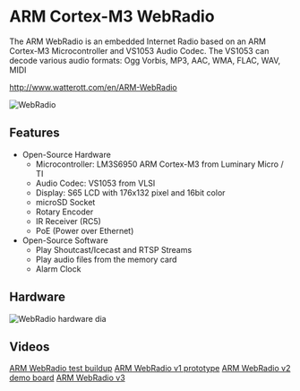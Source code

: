 # ARM Cortex-M3 WebRadio
The ARM WebRadio is an embedded Internet Radio based on an ARM Cortex-M3 Microcontroller and VS1053 Audio Codec. The VS1053 can decode various audio formats: Ogg Vorbis, MP3, AAC, WMA, FLAC, WAV, MIDI

<http://www.watterott.com/en/ARM-WebRadio>

![WebRadio](https://github.com/watterott/WebRadio/raw/master/img/webradio.jpg)


## Features
 * Open-Source Hardware
    * Microcontroller: LM3S6950 ARM Cortex-M3 from Luminary Micro / TI
    * Audio Codec: VS1053 from VLSI
    * Display: S65 LCD with 176x132 pixel and 16bit color
    * microSD Socket
    * Rotary Encoder
    * IR Receiver (RC5)
    * PoE (Power over Ethernet)
 * Open-Source Software
    * Play Shoutcast/Icecast and RTSP Streams
    * Play audio files from the memory card
    * Alarm Clock


## Hardware
![WebRadio hardware dia](https://github.com/watterott/WebRadio/raw/master/img/hw_dia.png)


## Videos
[ARM WebRadio test buildup](http://www.youtube.com/watch?v=d3AU1xSci-s)
[ARM WebRadio v1 prototype](http://www.youtube.com/watch?v=I5wxE6ul4LM)
[ARM WebRadio v2 demo board](http://www.youtube.com/watch?v=boI7PvBz0HM)
[ARM WebRadio v3](http://www.youtube.com/watch?v=70_Qk82P8Xw)
